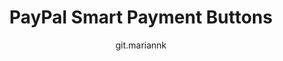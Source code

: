 ---
title: PayPal Smart Payment Buttons
uid: en/getting-started/configure-payments/payment-methods/paypal-smart-payment-buttons
author: git.mariannk
---